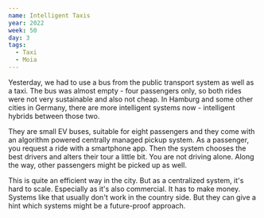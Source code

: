 ```yaml
---
name: Intelligent Taxis
year: 2022
week: 50
day: 3
tags:
  - Taxi
  - Moia
---
```


Yesterday, we had to use a bus from the public transport system as well as a
taxi. The bus was almost empty - four passengers only, so both rides were not
very sustainable and also not cheap. In Hamburg and some other cities in
Germany, there are more intelligent systems now - intelligent hybrids between
those two.

They are small EV buses, suitable for eight passengers and they come with an
algorithm powered centrally managed pickup system. As a passenger, you request a
ride with a smartphone app. Then the system chooses the best drivers and alters
their tour a little bit. You are not driving alone. Along the way, other
passengers might be picked up as well.

This is quite an efficient way in the city. But as a centralized system, it's
hard to scale. Especially as it's also commercial. It has to make money. Systems
like that usually don't work in the country side. But they can give a hint which
systems might be a future-proof approach.
